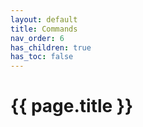 ```yaml
---
layout: default
title: Commands
nav_order: 6
has_children: true
has_toc: false
---
```


# {{ page.title }}